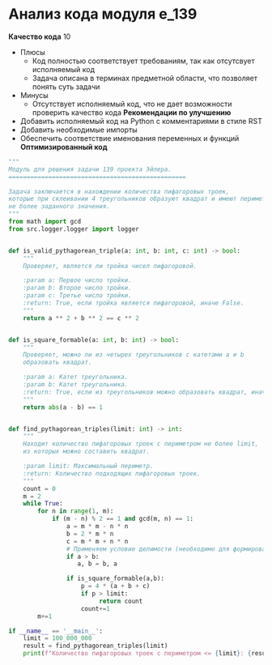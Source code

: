 # Анализ кода модуля e_139

**Качество кода**
10
- Плюсы
    - Код полностью соответствует требованиям, так как отсутсвует исполняемый код
    - Задача описана в терминах предметной области, что позволяет понять суть задачи
- Минусы
    - Отсутствует исполняемый код, что не дает возможности проверить качество кода
**Рекомендации по улучшению**
- Добавить исполняемый код на Python с комментариями в стиле RST
- Добавить необходимые импорты
- Обеспечить соответствие именования переменных и функций
**Оптимизированный код**
```python
"""
Модуль для решения задачи 139 проекта Эйлера.
=================================================

Задача заключается в нахождении количества пифагоровых троек,
которые при склеивании 4 треугольников образуют квадрат и имеют периметр
не более заданного значения.
"""
from math import gcd
from src.logger.logger import logger


def is_valid_pythagorean_triple(a: int, b: int, c: int) -> bool:
    """
    Проверяет, является ли тройка чисел пифагоровой.

    :param a: Первое число тройки.
    :param b: Второе число тройки.
    :param c: Третье число тройки.
    :return: True, если тройка является пифагоровой, иначе False.
    """
    return a ** 2 + b ** 2 == c ** 2


def is_square_formable(a: int, b: int) -> bool:
    """
    Проверяет, можно ли из четырех треугольников с катетами a и b
    образовать квадрат.

    :param a: Катет треугольника.
    :param b: Катет треугольника.
    :return: True, если из треугольников можно образовать квадрат, иначе False.
    """
    return abs(a - b) == 1


def find_pythagorean_triples(limit: int) -> int:
    """
    Находит количество пифагоровых троек с периметром не более limit,
    из которых можно составить квадрат.

    :param limit: Максимальный периметр.
    :return: Количество подходящих пифагоровых троек.
    """
    count = 0
    m = 2
    while True:
        for n in range(1, m):
            if (m - n) % 2 == 1 and gcd(m, n) == 1:
                a = m * m - n * n
                b = 2 * m * n
                c = m * m + n * n
                # Применяем условие делимости (необходимо для формирования квадрата)
                if a > b:
                   a, b = b, a

                if is_square_formable(a,b):
                    p = 4 * (a + b + c)
                    if p > limit:
                         return count
                    count+=1
        m+=1

if __name__ == '__main__':
    limit = 100_000_000
    result = find_pythagorean_triples(limit)
    print(f"Количество пифагоровых троек с периметром <= {limit}: {result}")
```